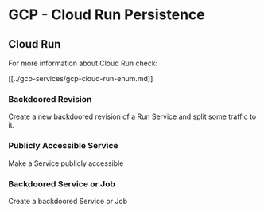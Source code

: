 # GCP - Cloud Run Persistence

## Cloud Run

For more information about Cloud Run check:

[[../gcp-services/gcp-cloud-run-enum.md]]

### Backdoored Revision

Create a new backdoored revision of a Run Service and split some traffic to it.

### Publicly Accessible Service

Make a Service publicly accessible

### Backdoored Service or Job

Create a backdoored Service or Job

